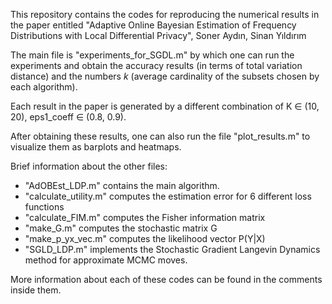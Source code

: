 This repository contains the codes for reproducing the numerical results in the paper entitled
"Adaptive Online Bayesian Estimation of Frequency Distributions with Local Differential Privacy", Soner Aydın, Sinan Yıldırım

The main file is "experiments_for_SGDL.m" by which one can run the experiments and obtain the accuracy results (in terms of total variation distance) and the numbers $k$ (average cardinality of the subsets chosen by each algorithm). 

Each result in the paper is generated by a different combination of K $\in$ (10, 20), eps1_coeff $\in$ (0.8, 0.9).

After obtaining these results, one can also run the file "plot_results.m" to visualize them as barplots and heatmaps.

Brief information about the other files:
- "AdOBEst_LDP.m" contains the main algorithm.
- "calculate_utility.m" computes the estimation error for 6 different loss functions
- "calculate_FIM.m" computes the Fisher information matrix
- "make_G.m" computes the stochastic matrix G
- "make_p_yx_vec.m" computes the likelihood vector P(Y|X)
- "SGLD_LDP.m" implements the Stochastic Gradient Langevin Dynamics method for approximate MCMC moves.

More information about each of these codes can be found in the comments inside them.
